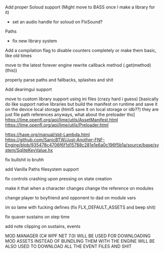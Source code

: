 Add proper Soloud support (Might move to BASS once I make a library for it)
- set an audio handle for soloud on FlxSound?

Paths
- fix new library system

Add a compilation flag to disable counters completely or make them basic, like old times

move to the latest forever engine rewrite callback method (.get(method)(this))

properly parse paths and fallbacks, splashes and shit

Add dearimgui support

move to custom library support using ini files (crazy hard i guess) [basically do like support native libraries but build the manifest on runtime and save it on the device local storage (html5 save it on local storage or idb??) they are just file path references anyways, what about the preloader tho]
https://lime.openfl.org/api/lime/utils/AssetManifest.html
https://lime.openfl.org/api/lime/utils/Preloader.html

https://haxe.org/manual/std-Lambda.html
https://github.com/SanicBTW/Just-Another-FNF-Engine/blob/935478c4706f6f1d15788c281e1e6a0c196f5b1a/source/base/system/SqliteKeyValue.hx

fix bullshit io bruhh

add Vanilla Paths filesystem support

fix controls crashing upon pressing on state creation

make it that when a character changes change the reference on modules

change player to boyfriend and opponent to dad on module vars

im so lame with fucking defines (fix FLX_DEFAULT_ASSETS and beep shit)

fix quaver sustains on step time

add note clipping on sustains, events

MOD MANAGER (C# WPF NET 7.0)
WILL BE USED FOR DOWNLOADING MOD ASSETS INSTEAD OF BUNDLING THEM WITH THE ENGINE
WILL BE ALSO USED TO DOWNLOAD ALL THE EVENT FILES AND SHIT